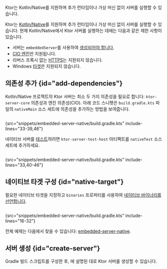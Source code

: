 [//]: # (title: 네이티브 서버)

<tldr>
<var name="example_name" value="embedded-server-native"/>
<include from="lib.topic" element-id="download_example"/>
</tldr>

<link-summary>
Ktor는 Kotlin/Native를 지원하며 추가 런타임이나 가상 머신 없이 서버를 실행할 수 있습니다.
</link-summary>

Ktor는 [Kotlin/Native](https://kotlinlang.org/docs/native-overview.html)를 지원하며 추가 런타임이나 가상 머신 없이 서버를 실행할 수 있습니다. 현재 Kotlin/Native에서 Ktor 서버를 실행하는 데에는 다음과 같은 제한 사항이 있습니다.
* 서버는 `embeddedServer`를 사용하여 [생성되어야 합니다](server-create-and-configure.topic).
* [CIO 엔진](server-engines.md)만 지원됩니다.
* 리버스 프록시 없는 [HTTPS](server-ssl.md)는 지원되지 않습니다.
* Windows [타겟](server-platforms.md)은 지원되지 않습니다.

<include from="client-engines.md" element-id="newmm-note"/>

## 의존성 추가 {id="add-dependencies"}

Kotlin/Native 프로젝트의 Ktor 서버는 최소 두 가지 의존성을 필요로 합니다: `ktor-server-core` 의존성과 엔진 의존성(CIO). 아래 코드 스니펫은 `build.gradle.kts` 파일의 `nativeMain` 소스 세트에 의존성을 추가하는 방법을 보여줍니다.

```kotlin
```
{src="snippets/embedded-server-native/build.gradle.kts" include-lines="33-39,46"}

네이티브 서버를 [테스트](server-testing.md)하려면 `ktor-server-test-host` 아티팩트를 `nativeTest` 소스 세트에 추가하세요.

```kotlin
```
{src="snippets/embedded-server-native/build.gradle.kts" include-lines="33,40-46"}

## 네이티브 타겟 구성 {id="native-target"}

필요한 네이티브 타겟을 지정하고 `binaries` 프로퍼티를 사용하여 [네이티브 바이너리를 선언합니다](https://kotlinlang.org/docs/mpp-build-native-binaries.html).

```kotlin
```
{src="snippets/embedded-server-native/build.gradle.kts" include-lines="16-32"}

전체 예제는 다음에서 찾을 수 있습니다: [embedded-server-native](https://github.com/ktorio/ktor-documentation/tree/%ktor_version%/codeSnippets/snippets/embedded-server-native).

## 서버 생성 {id="create-server"}

Gradle 빌드 스크립트를 구성한 후, [](server-create-and-configure.topic)에 설명된 대로 Ktor 서버를 생성할 수 있습니다.